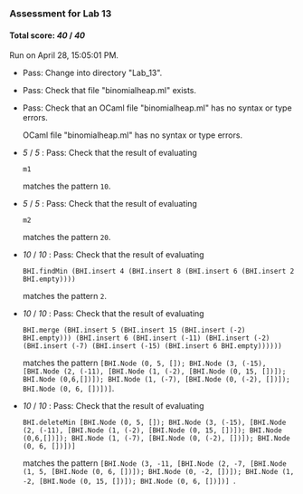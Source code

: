 ### Assessment for Lab 13

#### Total score: _40_ / _40_

Run on April 28, 15:05:01 PM.

+ Pass: Change into directory "Lab_13".

+ Pass: Check that file "binomialheap.ml" exists.

+ Pass: Check that an OCaml file "binomialheap.ml" has no syntax or type errors.

    OCaml file "binomialheap.ml" has no syntax or type errors.



+  _5_ / _5_ : Pass: 
Check that the result of evaluating
   ```
   m1
   ```
   matches the pattern `10`.

   




+  _5_ / _5_ : Pass: 
Check that the result of evaluating
   ```
   m2
   ```
   matches the pattern `20`.

   




+  _10_ / _10_ : Pass: 
Check that the result of evaluating
   ```
   BHI.findMin (BHI.insert 4 (BHI.insert 8 (BHI.insert 6 (BHI.insert 2 BHI.empty))))
   ```
   matches the pattern `2`.

   




+  _10_ / _10_ : Pass: 
Check that the result of evaluating
   ```
   BHI.merge (BHI.insert 5 (BHI.insert 15 (BHI.insert (-2) BHI.empty))) (BHI.insert 6 (BHI.insert (-11) (BHI.insert (-2) (BHI.insert (-7) (BHI.insert (-15) (BHI.insert 6 BHI.empty))))))
   ```
   matches the pattern `[BHI.Node (0, 5, []); BHI.Node (3, (-15), [BHI.Node (2, (-11), [BHI.Node (1, (-2), [BHI.Node (0, 15, [])]); BHI.Node (0,6,[])]); BHI.Node (1, (-7), [BHI.Node (0, (-2), [])]); BHI.Node (0, 6, [])])]`.

   




+  _10_ / _10_ : Pass: 
Check that the result of evaluating
   ```
   BHI.deleteMin [BHI.Node (0, 5, []); BHI.Node (3, (-15), [BHI.Node (2, (-11), [BHI.Node (1, (-2), [BHI.Node (0, 15, [])]); BHI.Node (0,6,[])]); BHI.Node (1, (-7), [BHI.Node (0, (-2), [])]); BHI.Node (0, 6, [])])]
   ```
   matches the pattern `[BHI.Node (3, -11, [BHI.Node (2, -7, [BHI.Node (1, 5, [BHI.Node (0, 6, [])]); BHI.Node (0, -2, [])]); BHI.Node (1, -2, [BHI.Node (0, 15, [])]); BHI.Node (0, 6, [])])] `.

   




